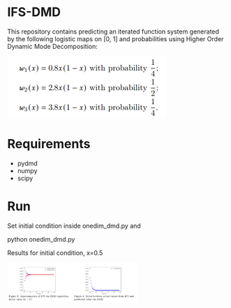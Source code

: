 # IFS-DMD

This repository contains predicting an iterated function system generated by the following logistic maps on [0, 1] and probabilities using Higher Order Dynamic Mode Decomposition:

![alt text](ifs.png)

# Requirements

* pydmd
* numpy 
* scipy

# Run

Set initial condition inside onedim_dmd.py and

python onedim_dmd.py


Results for initial condition, x=0.5

<img
  src="resutls.png"
  alt="Alt text"
  title="Optional title"
  style="display: inline-block; margin: 0 auto; max-width: 300px">
